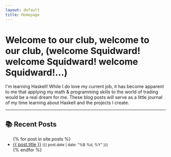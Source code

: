 ```yaml
---
layout: default
title: Homepage
---
```


# Welcome to our club, welcome to our club, (welcome Squidward! welcome Squidward! welcome Squidward!...)

I'm learning Haskell! While I do love my current job, it has become apparent to me that applying my math & programming skills to the world of trading would be a real dream for me. These blog posts will serve as a little journal of my time learning about Haskell and the projects I create. 

---

## 📚 Recent Posts

<ul>
  {% for post in site.posts %}
    <li>
      <a href="{{ post.url }}">{{ post.title }}</a>
      <small>({{ post.date | date: "%B %d, %Y" }})</small>
    </li>
  {% endfor %}
</ul>